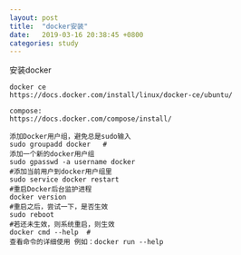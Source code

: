 ```yaml
---
layout: post
title:  "docker安装"
date:   2019-03-16 20:38:45 +0800
categories: study
---
```


安装docker
``````
docker ce
https://docs.docker.com/install/linux/docker-ce/ubuntu/

compose:
https://docs.docker.com/compose/install/

添加Docker用户组，避免总是sudo输入
sudo groupadd docker   #
添加一个新的docker用户组
sudo gpasswd -a username docker   
#添加当前用户到docker用户组里
sudo service docker restart   
#重启Docker后台监护进程
docker version   
#重启之后，尝试一下，是否生效
sudo reboot   
#若还未生效，则系统重启，则生效
docker cmd --help  #
查看命令的详细使用 例如：docker run --help
``````


[jekyll-docs]: https://jekyllrb.com/docs/home
[jekyll-gh]:   https://github.com/jekyll/jekyll
[jekyll-talk]: https://talk.jekyllrb.com/
